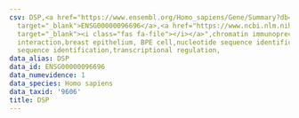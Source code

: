 ```yaml
---
csv: DSP,<a href="https://www.ensembl.org/Homo_sapiens/Gene/Summary?db=core;g=ENSG00000096696"
  target="_blank">ENSG00000096696</a>,<a href="https://www.ncbi.nlm.nih.gov/pubmed/22863008"
  target="_blank"><i class="fas fa-file"></i></a>",chromatin immunoprecipitation assay,direct
  interaction,breast epithelium, BPE cell,nucleotide sequence identification,nucleotide
  sequence identification,transcriptional regulation,
data_alias: DSP
data_id: ENSG00000096696
data_numevidence: 1
data_species: Homo sapiens
data_taxid: '9606'
title: DSP
---
```


